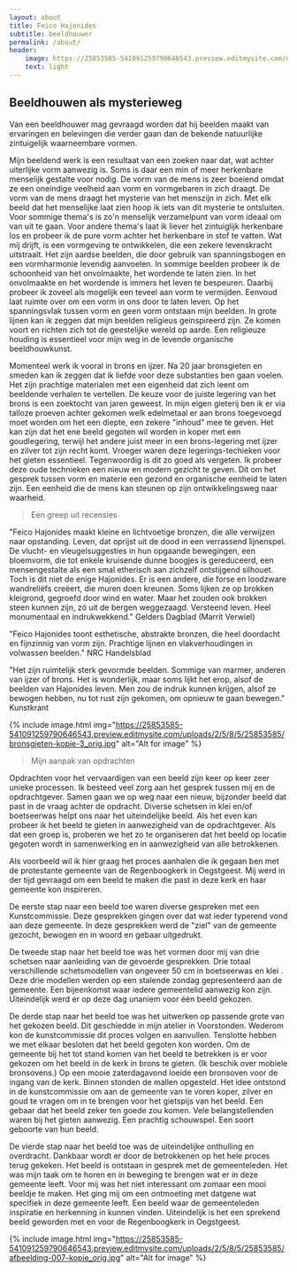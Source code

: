 ```yaml
---
layout: about
title: Feico Hajonides
subtitle: beeldhouwer
permalink: /about/
header:
    image: https://25853585-541091259790646543.preview.editmysite.com/uploads/2/5/8/5/25853585/visie_orig.jpg
    text: light
---
```


## Beeldhouwen als mysterieweg

Van een beeldhouwer mag gevraagd worden dat hij beelden maakt van ervaringen en belevingen die verder gaan dan de bekende natuurlijke zintuigelijk waarneembare vormen.

Mijn beeldend werk is een resultaat van een zoeken naar dat, wat achter uiterlijke vorm aanwezig is. Soms is daar een min of meer herkenbare menselijk gestalte voor nodig. De vorm van de mens is zeer boeiend omdat ze een oneindige veelheid aan vorm en vormgebaren in zich draagt. De vorm van de mens draagt het mysterie van het menszijn in zich. Met elk beeld dat het menselijke laat zien hoop ik iets van dit mysterie te ontsluiten. Voor sommige thema's is zo'n menselijk verzamelpunt van vorm ideaal om van uit te gaan. Voor andere thema's laat ik liever het zintuiglijk herkenbare los en probeer ik de pure vorm achter het herkenbare in stof te vatten.
Wat mij drijft, is een vormgeving te ontwikkelen, die een zekere levenskracht uitstraalt. Het zijn aardse beelden, die door gebruik van spanningsbogen en een vormharmonie levendig aanvoelen. In sommige beelden probeer ik de schoonheid van het onvolmaakte, het wordende te laten zien. In het onvolmaakte en het wordende is immers het leven te bespeuren. Daarbij probeer ik zoveel als mogelijk een teveel aan vorm te vermijden. Eenvoud laat ruimte over om een vorm in ons door te laten leven. Op het spanningsvlak tussen vorm en geen vorm ontstaan mijn beelden.
In grote lijnen kan ik zeggen dat mijn beelden religieus geinspireerd zijn. Ze komen voort en richten zich tot de geestelijke wereld op aarde. Een religieuze houding is essentieel voor mijn weg in de levende organische beeldhouwkunst.

Momenteel werk ik vooral in brons en ijzer. Na 20 jaar bronsgieten en smeden kan ik zeggen dat ik liefde voor deze substanties ben gaan voelen. Het zijn prachtige materialen met een eigenheid dat zich leent om beeldende verhalen te vertellen. De keuze voor de juiste legering van het brons is een zoektocht van jaren geweest. In mijn eigen gieterij ben ik er via talloze proeven achter gekomen welk edelmetaal er aan brons toegevoegd moet worden om het een diepte, een zekere "inhoud" mee te geven. Het kan zijn dat het ene beeld gegoten wil worden in koper met een goudlegering, terwijl het andere juist meer in een brons-legering met ijzer en zilver tot zijn recht komt. Vroeger waren deze legerings-techieken voor het gieten essentieel. Tegenwoordig is dit zo goed als vergeten. Ik probeer deze oude technieken een nieuw en modern gezicht te geven. Dit om het gesprek tussen vorm en materie een gezond en organische eenheid te laten zijn. Een eenheid die de mens kan steunen op zijn ontwikkelingsweg naar waarheid.


> Een greep uit recensies

"Feico Hajonides maakt kleine en lichtvoetige bronzen, die alle verwijzen naar opstanding. Leven, dat oprijst uit de dood in een verrassend lijnenspel.
De vlucht- en vleugelsuggesties in hun opgaande bewegingen, een bloemvorm, die tot enkele kruisende dunne boogjes is gereduceerd, een mensengestalte als een smal etherisch aan zichzelf ontstijgend silhouet.
Toch is dit niet de enige Hajonides. Er is een andere, die forse en loodzware wandreliëfs creëert, die muren doen kreunen. Soms lijken ze op brokken kleigrond, gegroefd door wind en water. Maar het zouden ook brokken steen kunnen zijn, zó uit de bergen weggezaagd. Versteend leven. Heel monumentaal en indrukwekkend."
Gelders Dagblad (Marrit Verwiel)

"Feico Hajonides toont esthetische, abstrakte bronzen, die heel doordacht en fijnzinnig van vorm zijn. Prachtige lijnen en vlakverhoudingen in volwassen beelden."
NRC Handelsblad

"Het zijn ruimtelijk sterk gevormde beelden. Sommige van marmer, anderen van ijzer of brons. Het is wonderlijk, maar soms lijkt het erop, alsof de beelden van Hajonides leven. Men zou de indruk kunnen krijgen, alsof ze bewogen hebben, nu tot rust zijn gekomen, om opnieuw te gaan bewegen."
Kunstkrant


{% include image.html img="https://25853585-541091259790646543.preview.editmysite.com/uploads/2/5/8/5/25853585/bronsgieten-kopie-3_orig.jpg" alt="Alt for image" %}

> Mijn aanpak van opdrachten

Opdrachten voor het vervaardigen van een beeld zijn keer op keer zeer unieke processen. Ik besteed veel zorg aan het gesprek tussen mij en de opdrachtgever. Samen gaan we op weg naar een nieuw, bijzonder beeld dat past in de vraag achter de opdracht. Diverse schetsen in klei en/of boetseerwas helpt ons naar het uiteindelijke beeld. Als het even kan probeer ik het beeld te gieten in aanwezigheid van de opdrachtgever. Als dat een groep is, proberen we het zo te organiseren dat het beeld op locatie gegoten wordt in samenwerking en in aanwezigheid van alle betrokkenen.

Als voorbeeld wil ik hier graag het proces aanhalen die ik gegaan ben met de protestante gemeente van de Regenboogkerk in Oegstgeest. Mij werd in der tijd gevraagd om een beeld te maken die past in deze kerk en haar gemeente kon inspireren.

De eerste stap naar een beeld toe waren diverse gespreken met een Kunstcommissie. Deze gesprekken gingen over dat wat ieder typerend vond aan deze gemeente. In deze gesprekken werd de "ziel" van de gemeente gezocht, bewogen en in woord en gebaar uitgedrukt.

De tweede stap naar het beeld toe was het vormen door mij van drie schetsen naar aanleiding van de gevoerde gesprekken. Drie totaal verschillende schetsmodellen van ongeveer 50 cm in boetseerwas en klei . Deze drie modellen werden op een stalende zondag gepresenteerd aan de gemeente. Een bijeenkomst waar iedere gemeentelid aanwezig kon zijn. Uiteindelijk werd er op deze dag unaniem voor één beeld gekozen.

De derde stap naar het beeld toe was het uitwerken op passende grote van het gekozen beeld. Dit geschiedde in mijn atelier in Voorstonden. Wederom kon de kunstcommissie dit proces volgen en aanvullen. Tenslotte hebben we met elkaar besloten dat het beeld gegoten kon worden. Om de gemeente bij het tot stand komen van het beeld te betrekken is er voor
gekozen om het beeld ín de kerk in brons te gieten. (Ik beschik over mobiele bronsovens.) Op een mooie zaterdagavond loeide een bronsoven voor de ingang van de kerk. Binnen stonden de mallen opgesteld. Het idee ontstond in de kunstcommissie om aan de gemeente van te voren koper, zilver en goud te vragen om in te brengen voor het gietspijs van het beeld. Een gebaar dat het beeld zeker ten goede zou komen. Vele belangstellenden waren bij het gieten aanwezig. Een prachtig schouwspel. Een soort geboorte van hun beeld.

De vierde stap naar het beeld toe was de uiteindelijke onthulling en overdracht. Dankbaar wordt er door de betrokkenen op het hele proces terug gekeken. Het beeld is ontstaan in gesprek met de gemeenteleden. Het was mijn taak om te horen en in beweging te brengen wat er in deze gemeente leeft. Voor mij was het niet interessant om zomaar een mooi beeldje te maken. Het ging mij om een ontmoeting met datgene wat specifiek in deze gemeente leeft. Een beeld waar de gemeenteleden inspiratie en herkenning in kunnen vinden. Uiteindelijk is het een sprekend beeld geworden met en voor de Regenboogkerk in Oegstgeest.

{% include image.html img="https://25853585-541091259790646543.preview.editmysite.com/uploads/2/5/8/5/25853585/afbeelding-007-kopie_orig.jpg" alt="Alt for image" %}
